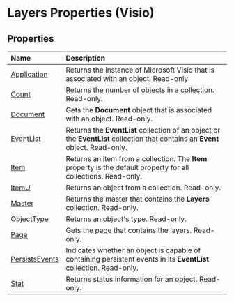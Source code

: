 
# Layers Properties (Visio)

## Properties



|**Name**|**Description**|
|:-----|:-----|
|[Application](5481a7cb-c215-4694-1f42-121db5ccdd74.md)|Returns the instance of Microsoft Visio that is associated with an object. Read-only.|
|[Count](455b9f6f-8dd1-28c6-1272-1f6b73f835db.md)|Returns the number of objects in a collection. Read-only.|
|[Document](d70f7dc6-55d6-d28a-28a0-ae77f589b144.md)|Gets the  **Document** object that is associated with an object. Read-only.|
|[EventList](89912a9e-cc87-0759-cc34-8a06853f3164.md)|Returns the  **EventList** collection of an object or the **EventList** collection that contains an **Event** object. Read-only.|
|[Item](4f52c429-447c-e240-f6e6-8cad4dcd3322.md)|Returns an item from a collection. The  **Item** property is the default property for all collections. Read-only.|
|[ItemU](e8e5e70e-0626-27df-3fbc-00c348e0a444.md)|Returns an object from a collection. Read-only.|
|[Master](c8580dff-3261-6394-97c5-ae5d8ca30f7e.md)|Returns the master that contains the  **Layers** collection. Read-only.|
|[ObjectType](c5542132-81b7-bd14-22b3-a2e33c828543.md)|Returns an object's type. Read-only.|
|[Page](f9fbcbb7-513f-0dc1-a63a-c9936638af4c.md)|Gets the page that contains the layers. Read-only.|
|[PersistsEvents](08c7f881-c7b2-5e37-28f5-98cc469bfffb.md)|Indicates whether an object is capable of containing persistent events in its  **EventList** collection. Read-only.|
|[Stat](d43216e8-762d-50e0-f99e-15b3d7823de6.md)|Returns status information for an object. Read-only.|
